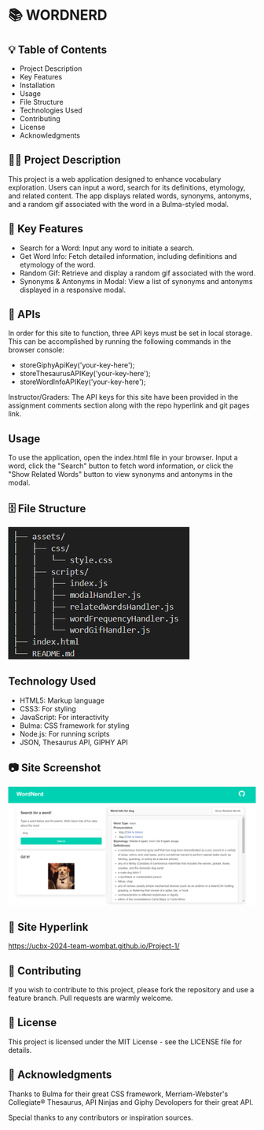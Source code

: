 # 📚 WORDNERD

## 💡 Table of Contents

* Project Description
* Key Features
* Installation
* Usage
* File Structure
* Technologies Used
* Contributing
* License
* Acknowledgments

## ✍🏻 Project Description

This project is a web application designed to enhance vocabulary exploration. Users can input a word, search for its definitions, etymology, and related content. The app displays related words, synonyms, antonyms, and a random gif associated with the word in a Bulma-styled modal.

## 🔑 Key Features

* Search for a Word: Input any word to initiate a search.
* Get Word Info: Fetch detailed information, including definitions and etymology of the word.
* Random Gif: Retrieve and display a random gif associated with the word.
* Synonyms & Antonyms in Modal: View a list of synonyms and antonyms displayed in a responsive modal.

## 💽 APIs

In order for this site to function, three API keys must be set in local storage. This can be accomplished by running the following commands in the browser console:
- storeGiphyApiKey('your-key-here');
- storeThesaurusAPIKey('your-key-here');
- storeWordInfoAPIKey('your-key-here');

Instructor/Graders: The API keys for this site have been provided in the assignment comments section along with the repo hyperlink and git pages link.

## Usage

To use the application, open the index.html file in your browser. Input a word, click the "Search" button to fetch word information, or click the "Show Related Words" button to view synonyms and antonyms in the modal.

##  🗄️ File Structure

![File Structure](./assets/images/file-structure.png "file-structure")

## Technology Used

* HTML5: Markup language
* CSS3: For styling
* JavaScript: For interactivity
* Bulma: CSS framework for styling
* Node.js: For running scripts 
* JSON, Thesaurus API,  GIPHY API 

## 📷 Site Screenshot

![File Structure](./assets/images/site-screenshot.png "site-screenshot")

## 🔗 Site Hyperlink

https://ucbx-2024-team-wombat.github.io/Project-1/

## 🤝 Contributing
If you wish to contribute to this project, please fork the repository and use a feature branch. Pull requests are warmly welcome.

## 📝 License

This project is licensed under the MIT License - see the LICENSE file for details.

##  🙌 Acknowledgments

Thanks to Bulma for their great CSS framework, Merriam-Webster's Collegiate® Thesaurus, API Ninjas and Giphy Devolopers for their great API.

Special thanks to any contributors or inspiration sources.




